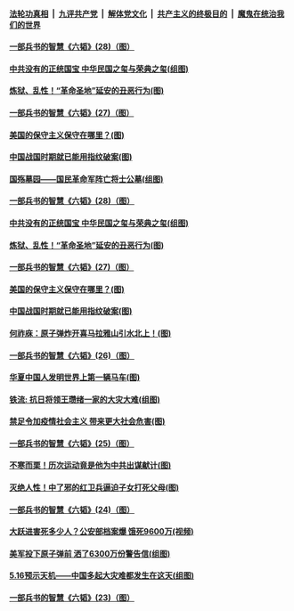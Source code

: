 ####  [法轮功真相](../../../../basic/blob/master/README.md?t=05220301) &nbsp;|&nbsp; [九评共产党](../../../../9ping.md/blob/master/README.md?t=05220301) &nbsp;|&nbsp; [解体党文化](../../../../jtdwh.md/blob/master/README.md?t=05220301)  &nbsp;|&nbsp; [共产主义的终极目的](../../../../gczydzjmd.md/blob/master/README.md?t=05220301) &nbsp;|&nbsp; [魔鬼在统治我们的世界](../../../../mgztzwmdsj.md/blob/master/README.md?t=05220301) 

#### [一部兵书的智慧《六韬》(28)（图）](../pages/p6/931050.md?t=05220301) 

#### [中共没有的正统国宝 中华民国之玺与荣典之玺(组图)](../pages/p6/933844.md?t=05220301) 

#### [炼狱、乱性！“革命圣地”延安的丑恶行为(图)](../pages/p6/932506.md?t=05220301) 

#### [一部兵书的智慧《六韬》(27)（图）](../pages/p6/931049.md?t=05220301) 

#### [美国的保守主义保守在哪里？(图)](../pages/p6/933575.md?t=05220301) 

#### [中国战国时期就已能用指纹破案(图)](../pages/p6/933152.md?t=05220301) 

#### [国殇墓园——国民革命军阵亡将士公墓(组图)](../pages/p6/933468.md?t=05220301) 

#### [一部兵书的智慧《六韬》(28)（图）](../pages/p6/931050.md?t=05220301) 

#### [中共没有的正统国宝 中华民国之玺与荣典之玺(组图)](../pages/p6/933844.md?t=05220301) 

#### [炼狱、乱性！“革命圣地”延安的丑恶行为(图)](../pages/p6/932506.md?t=05220301) 

#### [一部兵书的智慧《六韬》(27)（图）](../pages/p6/931049.md?t=05220301) 

#### [美国的保守主义保守在哪里？(图)](../pages/p6/933575.md?t=05220301) 

#### [中国战国时期就已能用指纹破案(图)](../pages/p6/933152.md?t=05220301) 

#### [何祚庥：原子弹炸开喜马拉雅山引水北上！(图)](../pages/p6/932509.md?t=05220301) 

#### [一部兵书的智慧《六韬》(26)（图）](../pages/p6/931048.md?t=05220301) 

#### [华夏中国人发明世界上第一辆马车(图)](../pages/p6/933466.md?t=05220301) 

#### [铁流: 抗日将领王瓒绪一家的大灾大难(组图)](../pages/p6/933251.md?t=05220301) 

#### [禁足令加疫情社会主义 带来更大社会危害(图)](../pages/p6/933613.md?t=05220301) 

#### [一部兵书的智慧《六韬》(25)（图）](../pages/p6/931047.md?t=05220301) 

#### [不寒而栗！历次运动竟是他为中共出谋献计(图)](../pages/p6/932497.md?t=05220301) 

#### [灭绝人性！中了邪的红卫兵逼迫子女打死父母(图)](../pages/p6/933151.md?t=05220301) 

#### [一部兵书的智慧《六韬》(24)（图）](../pages/p6/931045.md?t=05220301) 

#### [大跃进害死多少人？公安部档案爆 饿死9600万(视频)](../pages/p6/933441.md?t=05220301) 

#### [美军投下原子弹前 洒了6300万份警告信(组图)](../pages/p6/933194.md?t=05220301) 

#### [5.16预示天机——中国多起大灾难都发生在这天(组图)](../pages/p6/932096.md?t=05220301) 

#### [一部兵书的智慧《六韬》(23)（图）](../pages/p6/931042.md?t=05220301) 

